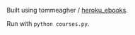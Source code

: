Built using tommeagher / [heroku_ebooks](https://github.com/tommeagher/heroku_ebooks).

Run with `python courses.py`.